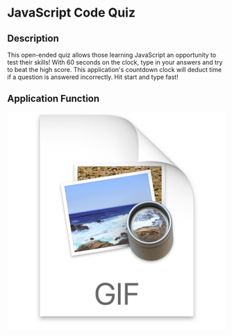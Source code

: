 # JavaScript Code Quiz

## Description
This open-ended quiz allows those learning JavaScript an opportunity to test their skills! With 60 seconds on the clock, type in your answers and try to beat the high score. This application's countdown clock will deduct time if a question is answered incorrectly. Hit start and type fast!

## Application Function
![](2022-05-15-13-40-11.png)
